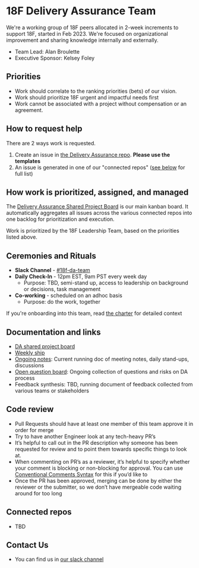 # 18F Delivery Assurance Team
We're a working group of 18F peers allocated in 2-week increments to support 18F, started in Feb 2023. We're focused on organizational improvement and sharing knowledge internally and externally.

- Team Lead: Alan Broulette
- Executive Sponsor: Kelsey Foley

## Priorities

- Work should correlate to the ranking priorities (bets) of our vision.
- Work should prioritize 18F urgent and impactful needs first
- Work cannot be associated with a project without compensation or an agreement.

## How to request help
There are 2 ways work is requested.
1. Create an issue in [the Delivery Assurance repo](https://github.com/18F/delivery-assurance/issues). **Please use the templates**
2. An issue is generated in one of our "connected repos" ([see below](#connected-repos) for full list)

## How work is prioritized, assigned, and managed
The [Delivery Assurance Shared Project Board](https://github.com/orgs/18F/projects/41) is our main kanban board. It automatically aggregates all issues across the various connected repos into one backlog for prioritization and execution.

Work is prioritized by the 18F Leadership Team, based on the priorities listed above.

## Ceremonies and Rituals

- **Slack Channel** - [#18f-da-team](https://gsa-tts.slack.com/archives/C04MSAWM2GM)
- **Daily Check-In** - 12pm EST, 9am PST every week day
  - Purpose: TBD, semi-stand up, access to leadership on background or
  decisions, task management
- **Co-working** - scheduled on an adhoc basis
  - Purpose: do the work, together

If you're onboarding into this team, read [the charter](https://github.com/18F/delivery-assurance/blob/main/docs/charter.md) for detailed context

## Documentation and links
- [DA shared project board](https://github.com/orgs/18F/projects/41)
- [Weekly ship](https://docs.google.com/document/d/1bJOvlXDplXl6Fjh9dWKENXCFaKzYCpJwEVYd-5B2bmc/edit?usp=sharing)
- [Ongoing notes](https://docs.google.com/document/d/1BcGjZjQs0IBm-LHaGp0Jj9LOBE9bUsAGuAYcoup05R0/edit?usp=sharing): Current running doc of meeting notes, daily stand-ups, discussions
- [Open question board](https://docs.google.com/spreadsheets/d/1J8cAcuE2zgpIFSJx_mKOjNmAcQGeYtQbz2vkTuqGI4U/edit?usp=share_link): Ongoing collection of questions and risks on DA process
- Feedback synthesis: TBD, running document of feedback collected from various teams or stakeholders

## Code review
- Pull Requests should have at least one member of this team approve it in order for merge
- Try to have another Engineer look at any tech-heavy PR’s
- It’s helpful to call out in the PR description why someone has been requested for review and to point them towards specific things to look at. 
- When commenting on PR’s as a reviewer, it’s helpful to specify whether your comment is blocking or non-blocking for approval. You can use [Conventional Comments Syntax](https://conventionalcomments.org/) for this if you’d like to 
- Once the PR has been approved, merging can be done by either the reviewer or the submitter, so we don’t have mergeable code waiting around for too long

## Connected repos
- TBD

## Contact Us
- You can find us in [our slack channel](https://gsa-tts.slack.com/archives/C04MSAWM2GM)
